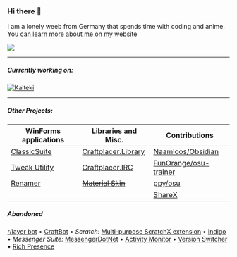 ### Hi there 🌸

I am a lonely weeb from Germany that spends time with coding and anime. [You can learn more about me on my website](https://craftplacer.github.io/)

<img src="https://github-readme-stats.vercel.app/api?username=Craftplacer&show_icons=true&theme=dracula&hide=stars&bg_color=22272e&title_color=f48fb1&icon_color=f48fb1&border_color=444c56">

---

##### Currently working on:
[![Kaiteki](https://github-readme-stats.vercel.app/api/pin/?username=Craftplacer&repo=kaiteki&show_icons=true&theme=dracula&hide=stars&bg_color=22272e&title_color=f48fb1&icon_color=f48fb1&border_color=444c56)](https://github.com/Craftplacer/kaiteki)

---

##### Other Projects:

| WinForms applications | Libraries and Misc. | Contributions | 
| - | - | - |
| [ClassicSuite](https://github.com/Craftplacer/ClassicSuite) | [Craftplacer.Library](https://github.com/Craftplacer/Library) | [Naamloos/Obsidian](https://github.com/Naamloos/Obsidian) |
| [Tweak Utility](https://github.com/Craftplacer/TweakUtility) | [Craftplacer.IRC](https://github.com/Craftplacer/IRC) | [FunOrange/osu-trainer](https://github.com/FunOrange/osu-trainer) |
| [Renamer](https://github.com/Craftplacer/Renamer) | ~~[Material Skin](https://github.com/Craftplacer/MaterialSkin)~~ | [ppy/osu](https://github.com/ppy/osu) |
| | | [ShareX](https://github.com/ShareX/ShareX) |

##### Abandoned
[r/layer bot](https://github.com/Craftplacer/r-layer-Bot) • [CraftBot](https://github.com/Craftplacer/CraftBot) • *Scratch:* [Multi-purpose ScratchX extension](https://github.com/Craftplacer/ScratchExtension) • [Indigo](https://github.com/Craftplacer/Indigo) • *Messenger Suite:* [MessengerDotNet](https://github.com/Craftplacer/MessengerDotNet) • [Activity Monitor](https://github.com/Craftplacer/MessengerActivityMonitor) • [Version Switcher](https://github.com/Craftplacer/MessengerVersionSwitcher) • [Rich Presence](https://github.com/Craftplacer/MessengerRichPresence)

